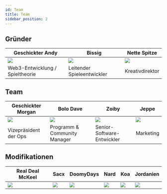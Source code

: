 ```yaml
---
id: Team
title: Team
sidebar_position: 2
---
```


## Gründer

| Geschickter Andy                | Bissig                     | Nette Spitze             |
| ------------------------------- | -------------------------- | ------------------------ |
| ![](/img/NiftyAndy.png)         | ![](/img/snarfy.png)       | ![](/img/NiftySpike.png) |
| Web3-Entwicklung / Spieltheorie | Leitender Spieleentwickler | Kreativdirektor          |

## Team

| Geschickter Morgan        | Bolo Dave                    | Zoiby                      | Jeppe               |
| ------------------------- | ---------------------------- | -------------------------- | ------------------- |
| ![](/img/NiftyMorgan.png) | ![](/img/bolo.png)           | ![](/img/zoiby.png)        | ![](/img/jeppe.png) |
| Vizepräsident der Ops     | Programm & Community Manager | Senior-Software-Entwickler | Marketing           |

## Modifikationen

| Real Deal McKeel       | Sacx               | DoomyDays           | Nard               | Koa               | Jordanien            |
| ---------------------- | ------------------ | ------------------- | ------------------ | ----------------- | -------------------- |
| ![](/img/realdealmc.png) | ![](/img/sacx.png) | ![](/img/doomy.png) | ![](/img/nard.png) | ![](/img/koa.png) | ![](/img/jordan.png) |

